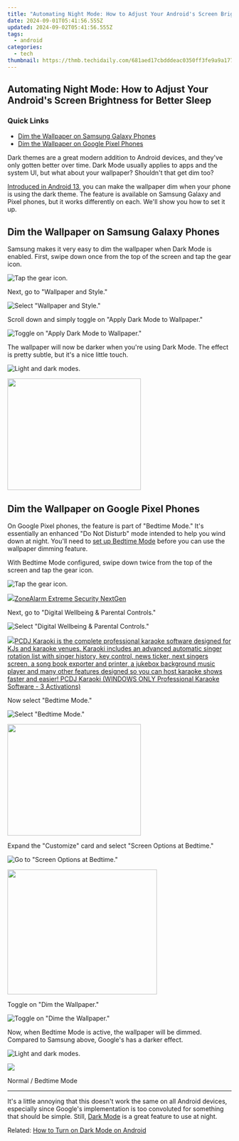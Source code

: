 ```yaml
---
title: "Automating Night Mode: How to Adjust Your Android's Screen Brightness for Better Sleep"
date: 2024-09-01T05:41:56.555Z
updated: 2024-09-02T05:41:56.555Z
tags:
  - android
categories:
  - tech
thumbnail: https://thmb.techidaily.com/681aed17cbdddeac0350ff3fe9a9a1770d531416a3cf82559b42c4110e5fe7f0.jpg
---
```


## Automating Night Mode: How to Adjust Your Android's Screen Brightness for Better Sleep

### Quick Links

* [Dim the Wallpaper on Samsung Galaxy Phones](https://instagram-clips.techidaily.com/updated-cover-insta-peaks-iphoneandroid-edition-enhanced-features-for-2024/)
* [Dim the Wallpaper on Google Pixel Phones](https://desktop-recording.techidaily.com/new-securely-capturing-and-storing-itunes-media-content/)

 Dark themes are a great modern addition to Android devices, and they've only gotten better over time. Dark Mode usually applies to apps and the system UI, but what about your wallpaper? Shouldn't that get dim too?

[Introduced in Android 13](https://snapchat-videos.techidaily.com/from-freelance-filmmaker-to-full-time-financier-snapchat-storytelling-for-2024/), you can make the wallpaper dim when your phone is using the dark theme. The feature is available on Samsung Galaxy and Pixel phones, but it works differently on each. We'll show you how to set it up.

##  Dim the Wallpaper on Samsung Galaxy Phones

 Samsung makes it very easy to dim the wallpaper when Dark Mode is enabled. First, swipe down once from the top of the screen and tap the gear icon.

![Tap the gear icon.](https://static1.howtogeekimages.com/wordpress/wp-content/uploads/2022/08/2022-08-23_13-33-41.jpg) 

 Next, go to "Wallpaper and Style."

![Select &quot;Wallpaper and Style.&quot;](https://static1.howtogeekimages.com/wordpress/wp-content/uploads/2022/08/2022-08-23_16-22-55.jpg) 

 Scroll down and simply toggle on "Apply Dark Mode to Wallpaper."

![Toggle on &quot;Apply Dark Mode to Wallpaper.&quot;](https://static1.howtogeekimages.com/wordpress/wp-content/uploads/2022/08/2022-08-23_16-42-14.jpg) 

 The wallpaper will now be darker when you're using Dark Mode. The effect is pretty subtle, but it's a nice little touch.

![Light and dark modes.](https://static1.howtogeekimages.com/wordpress/wp-content/uploads/2022/08/2022-08-23_16-24-19.jpg) 

<!-- affiliate ads begin -->
<a href="https://dhgate.sjv.io/c/5597632/1678785/12108" target="_top" id="1678785"><img src="//a.impactradius-go.com/display-ad/12108-1678785" border="0" alt="" width="300" height="250"/></a>
<!-- affiliate ads end -->
##  Dim the Wallpaper on Google Pixel Phones

 On Google Pixel phones, the feature is part of "Bedtime Mode." It's essentially an enhanced "Do Not Disturb" mode intended to help you wind down at night. You'll need to [set up Bedtime Mode](https://some-techniques.techidaily.com/2024-approved-free-top-10-vr-360-video-players-for-pc/) before you can use the wallpaper dimming feature.

 With Bedtime Mode configured, swipe down twice from the top of the screen and tap the gear icon.

![Tap the gear icon.](https://static1.howtogeekimages.com/wordpress/wp-content/uploads/2022/08/2022-08-23_13-43-35.jpg) 

<!-- affiliate ads begin -->
<a href="https://estore.zonealarm.com/order/checkout.php?PRODS=36245101&QTY=1&AFFILIATE=108875&CART=1"><img src="https://sc1.checkpoint.com/sc1/za/images/boxes/zang_box_trust.png" border="0">ZoneAlarm Extreme Security NextGen</a>
<!-- affiliate ads end -->
 Next, go to "Digital Wellbeing & Parental Controls."

![Select &quot;Digital Wellbeing &amp; Parental Controls.&quot;](https://static1.howtogeekimages.com/wordpress/wp-content/uploads/2022/08/2022-08-23_16-30-34.jpg) 

<!-- affiliate ads begin -->
<a href="https://shop.pcdj.com/order/checkout.php?PRODS=4698832&QTY=1&AFFILIATE=108875&CART=1"> <img src="https://secure.avangate.com/images/merchant/47f4b6321e9fd8e8f7326a6adc1a7c1e/products/karaoki-new-searchresultspane.jpg" border="0">PCDJ Karaoki is the complete professional karaoke software designed for KJs and karaoke venues. Karaoki includes an advanced automatic singer rotation list with singer history, key control, news ticker, next singers screen, a song book exporter and printer, a jukebox background music player and many other features designed so you can host karaoke shows faster and easier! 
 PCDJ Karaoki (WINDOWS ONLY Professional Karaoke Software - 3 Activations)</a>
<!-- affiliate ads end -->
 Now select "Bedtime Mode."

![Select &quot;Bedtime Mode.&quot;](https://static1.howtogeekimages.com/wordpress/wp-content/uploads/2022/08/2022-08-23_16-31-17.jpg) 

<!-- affiliate ads begin -->
<a href="https://modlily.sjv.io/c/5597632/2072819/17059" target="_top" id="2072819"><img src="//a.impactradius-go.com/display-ad/17059-2072819" border="0" alt="" width="300" height="250"/></a><img height="0" width="0" src="https://imp.pxf.io/i/5597632/2072819/17059" style="position:absolute;visibility:hidden;" border="0" />
<!-- affiliate ads end -->
 Expand the "Customize" card and select "Screen Options at Bedtime."

![Go to &quot;Screen Options at Bedtime.&quot;](https://static1.howtogeekimages.com/wordpress/wp-content/uploads/2022/08/2022-08-23_16-31-52.jpg) 

<!-- affiliate ads begin -->
<a href="https://laganoo.pxf.io/c/5597632/1657397/16446" target="_top" id="1657397"><img src="//a.impactradius-go.com/display-ad/16446-1657397" border="0" alt="" width="336" height="280"/></a><img height="0" width="0" src="https://imp.pxf.io/i/5597632/1657397/16446" style="position:absolute;visibility:hidden;" border="0" />
<!-- affiliate ads end -->
 Toggle on "Dim the Wallpaper."

![Toggle on &quot;Dime the Wallpaper.&quot;](https://static1.howtogeekimages.com/wordpress/wp-content/uploads/2022/08/2022-08-23_16-37-03.jpg) 

 Now, when Bedtime Mode is active, the wallpaper will be dimmed. Compared to Samsung above, Google's has a darker effect.

![Light and dark modes.](https://static1.howtogeekimages.com/wordpress/wp-content/uploads/2022/08/2022-08-23_16-34-44.jpg) 

<!-- affiliate ads begin -->
<a href="https://shop.mondly.com/affiliate.php?ACCOUNT=ATISTUDI&AFFILIATE=108875&PATH=https%3A%2F%2Fwww.mondly.com%3FAFFILIATE%3D108875%26RESOURCE%3D%2BGeneral%2B970x90%2B"><img src="https://secure.avangate.com/images/merchant/69c418c33ec2e1a4267fa9bb77fa1428/general-970x90.gif" border="0"></a>
<!-- affiliate ads end -->
Normal / Bedtime Mode

---

 It's a little annoying that this doesn't work the same on all Android devices, especially since Google's implementation is too convoluted for something that should be simple. Still, [Dark Mode](https://android-unlock.techidaily.com/in-2024-how-to-change-vivo-lock-screen-clock-in-seconds-by-drfone-android/) is a great feature to use at night.

Related: [How to Turn on Dark Mode on Android](https://android-unlock.techidaily.com/in-2024-how-to-change-vivo-lock-screen-clock-in-seconds-by-drfone-android/)

<ins class="adsbygoogle"
     style="display:block"
     data-ad-format="autorelaxed"
     data-ad-client="ca-pub-7571918770474297"
     data-ad-slot="1223367746"></ins>



<ins class="adsbygoogle"
     style="display:block"
     data-ad-client="ca-pub-7571918770474297"
     data-ad-slot="8358498916"
     data-ad-format="auto"
     data-full-width-responsive="true"></ins>


